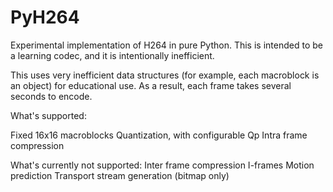 # PyH264

Experimental implementation of H264 in pure Python. This is intended to be a learning codec, and it is intentionally inefficient.

This uses very inefficient data structures (for example, each macroblock is an object) for educational use. As a result, each frame takes several seconds to encode.

What's supported:

Fixed 16x16 macroblocks
Quantization, with configurable Qp
Intra frame compression

What's currently not supported:
Inter frame compression
I-frames
Motion prediction
Transport stream generation (bitmap only)